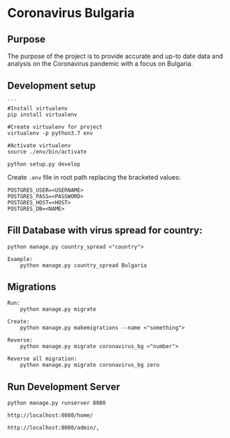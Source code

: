 # Coronavirus Bulgaria

## Purpose

The purpose of the project is to provide accurate and up-to date data and analysis on the Coronavirus pandemic 
with a focus on Bulgaria.

## Development setup
	```
	#Install virtualenv 
	pip install virtualenv

	#Create virtualenv for project
	virtualenv -p python3.7 env

	#Activate virtualenv
	source ./env/bin/activate
	
	python setup.py develop


Create `.env` file in root path replacing the bracketed values:

	POSTGRES_USER=<USERNAME>
	POSTGRES_PASS=<PASSWORD>
	POSTGRES_HOST=<HOST>
	POSTGRES_DB=<NAME>

## Fill Database with virus spread for country:

	python manage.py country_spread <"country">

	Example:
		python manage.py country_spread Bulgaria
	

## Migrations

	Run:
		python manage.py migrate
	
	Create:
		python manage.py makemigrations --name <"something">

	Reverse:
		python manage.py migrate coronavirus_bg <"number">

	Reverse all migration:
		python manage.py migrate coronavirus_bg zero

## Run Development Server

	python manage.py runserver 8080

	http://localhost:8080/home/

	http://localhost:8000/admin/, 
